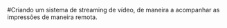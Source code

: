 #Criando um sistema de streaming de vídeo, de maneira a acompanhar as impressões de maneira remota. 
